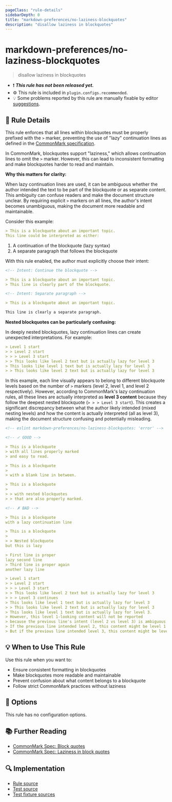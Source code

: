 ```yaml
---
pageClass: "rule-details"
sidebarDepth: 0
title: "markdown-preferences/no-laziness-blockquotes"
description: "disallow laziness in blockquotes"
---
```


# markdown-preferences/no-laziness-blockquotes

> disallow laziness in blockquotes

- ❗ <badge text="This rule has not been released yet." vertical="middle" type="error"> **_This rule has not been released yet._** </badge>
- ⚙️ This rule is included in `plugin.configs.recommended`.
- 💡 Some problems reported by this rule are manually fixable by editor [suggestions](https://eslint.org/docs/developer-guide/working-with-rules#providing-suggestions).

## 📖 Rule Details

This rule enforces that all lines within blockquotes must be properly prefixed with the `>` marker, preventing the use of "lazy" continuation lines as defined in the [CommonMark specification].

In CommonMark, blockquotes support "laziness," which allows continuation lines to omit the `>` marker. However, this can lead to inconsistent formatting and make blockquotes harder to read and maintain.

**Why this matters for clarity:**

When lazy continuation lines are used, it can be ambiguous whether the author intended the text to be part of the blockquote or as separate content. This ambiguity can confuse readers and make the document structure unclear. By requiring explicit `>` markers on all lines, the author's intent becomes unambiguous, making the document more readable and maintainable.

Consider this example:

<!-- prettier-ignore-start -->

```md
> This is a blockquote about an important topic.
This line could be interpreted as either:
```

<!-- prettier-ignore-end -->

1. A continuation of the blockquote (lazy syntax)
2. A separate paragraph that follows the blockquote

With this rule enabled, the author must explicitly choose their intent:

```md
<!-- Intent: Continue the blockquote -->

> This is a blockquote about an important topic.
> This line is clearly part of the blockquote.

<!-- Intent: Separate paragraph -->

> This is a blockquote about an important topic.

This line is clearly a separate paragraph.
```

**Nested blockquotes can be particularly confusing:**

In deeply nested blockquotes, lazy continuation lines can create unexpected interpretations. For example:

<!-- prettier-ignore-start -->

```md
> Level 1 start
> > Level 2 start
> > > Level 3 start
> > This looks like level 2 text but is actually lazy for level 3
> This looks like level 1 text but is actually lazy for level 3
> > This looks like level 2 text but is actually lazy for level 3
```

<!-- prettier-ignore-end -->

In this example, each line visually appears to belong to different blockquote levels based on the number of `>` markers (level 2, level 1, and level 2 respectively). However, according to CommonMark's lazy continuation rules, all these lines are actually interpreted as **level 3 content** because they follow the deepest nested blockquote (`> > > Level 3 start`). This creates a significant discrepancy between what the author likely intended (mixed nesting levels) and how the content is actually interpreted (all as level 3), making the document structure confusing and potentially misleading.

<!-- prettier-ignore-start -->

<!-- eslint-skip -->

```md
<!-- eslint markdown-preferences/no-laziness-blockquotes: 'error' -->

<!-- ✓ GOOD -->

> This is a blockquote
> with all lines properly marked
> and easy to read.

> This is a blockquote
>
> with a blank line in between.

> This is a blockquote
>
> > with nested blockquotes
> > that are also properly marked.

<!-- ✗ BAD -->

> This is a blockquote
with a lazy continuation line

> This is a blockquote
>
> > Nested blockquote
but this is lazy

> First line is proper
lazy second line
> Third line is proper again
another lazy line

> Level 1 start
> > Level 2 start
> > > Level 3 start
> > This looks like level 2 text but is actually lazy for level 3
> > > Level 3 continues
> This looks like level 1 text but is actually lazy for level 3
> > This looks like level 2 text but is actually lazy for level 3
> This looks like level 1 text but is actually lazy for level 3.
> However, this level 1-looking content will not be reported
> because the previous line's intent (level 2 vs level 3) is ambiguous and cannot be correctly determined.
> If the previous line intended level 2, this content might be level 1 or level 2.
> But if the previous line intended level 3, this content might be level 1 or level 3.
```

<!-- prettier-ignore-end -->

[CommonMark specification]: https://spec.commonmark.org/0.31.2/#block-quotes

## 💡 When to Use This Rule

Use this rule when you want to:

- Ensure consistent formatting in blockquotes
- Make blockquotes more readable and maintainable
- Prevent confusion about what content belongs to a blockquote
- Follow strict CommonMark practices without laziness

## 🔧 Options

This rule has no configuration options.

## 📚 Further Reading

- [CommonMark Spec: Block quotes][CommonMark specification]
- [CommonMark Spec: Laziness in block quotes](https://spec.commonmark.org/0.31.2/#example-232)

## 🔍 Implementation

- [Rule source](https://github.com/ota-meshi/eslint-plugin-markdown-preferences/blob/main/src/rules/no-laziness-blockquotes.ts)
- [Test source](https://github.com/ota-meshi/eslint-plugin-markdown-preferences/blob/main/tests/src/rules/no-laziness-blockquotes.ts)
- [Test fixture sources](https://github.com/ota-meshi/eslint-plugin-markdown-preferences/tree/main/tests/fixtures/rules/no-laziness-blockquotes)
